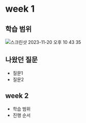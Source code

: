 # week 1

## 학습 범위
![스크린샷 2023-11-20 오후 10 43 35](https://github.com/Rhinos-fe-study/javascript-study/assets/90189513/0ca8fe97-8b8e-4778-b26a-0fea3fea38ae)

## 나왔던 질문
* 질문1
* 질문2
  
## week 2
* 학습 범위
* 진행 순서
